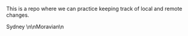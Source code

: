This is a repo where we can practice keeping track of local and remote 
changes.

Sydney
\n\nMoravian\n
